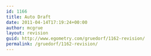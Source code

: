 ```yaml
---
id: 1166
title: Auto Draft
date: 2011-04-14T17:19:24+00:00
author: mcgrue
layout: revision
guid: http://www.egometry.com/gruedorf/1162-revision/
permalink: /gruedorf/1162-revision/
---
```

